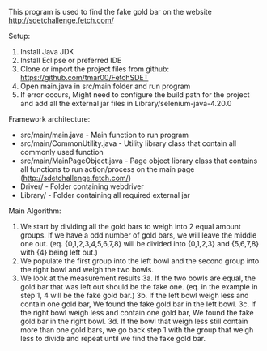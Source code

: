 This program is used to find the fake gold bar on the website http://sdetchallenge.fetch.com/

Setup:
1. Install Java JDK
2. Install Eclipse or preferred IDE
3. Clone or import the project files from github:
	https://github.com/tmar00/FetchSDET
4. Open main.java in src/main folder and run program
5. If error occurs, Might need to configure the build path for the project and add all the external jar files in Library/selenium-java-4.20.0

Framework architecture:
- src/main/main.java - Main function to run program
- src/main/CommonUtility.java - Utility library class that contain all commonly used function
- src/main/MainPageObject.java - Page object library class that contains all functions to run action/process on the main page (http://sdetchallenge.fetch.com/)
- Driver/ - Folder containing webdriver
- Library/ - Folder containing all required external jar

Main Algorithm:
1. We start by dividing all the gold bars to weigh into 2 equal amount groups. If we have a odd number of gold bars, we will leave the middle one out. 
(eq. {0,1,2,3,4,5,6,7,8} will be divided into {0,1,2,3} and {5,6,7,8} with {4} being left out.)
2. We populate the first group into the left bowl and the second group into the right bowl and weigh the two bowls.
3. We look at the measurement results
3a. If the two bowls are equal, the gold bar that was left out should be the fake one. (eq. in the example in step 1, 4 will be the fake gold bar.)
3b. If the left bowl weigh less and contain one gold bar, We found the fake gold bar in the left bowl.
3c. If the right bowl weigh less and contain one gold bar, We found the fake gold bar in the right bowl.
3d. If the bowl that weigh less still contain more than one gold bars, we go back step 1 with the group that weigh less to divide and repeat until we find the fake gold bar.
